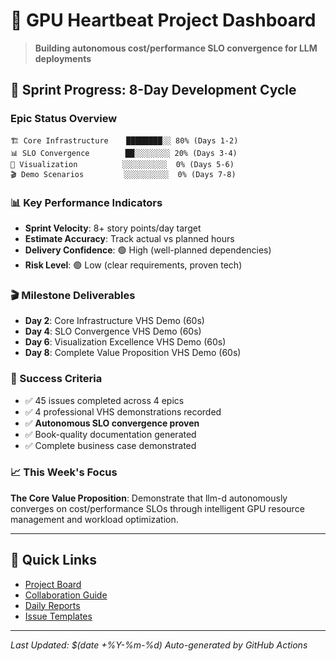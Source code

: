 # 🚀 GPU Heartbeat Project Dashboard

> **Building autonomous cost/performance SLO convergence for LLM deployments**

## 🎯 Sprint Progress: 8-Day Development Cycle

### Epic Status Overview
```
🏗️ Core Infrastructure    ████████░░ 80% (Days 1-2)
📊 SLO Convergence        ██░░░░░░░░ 20% (Days 3-4)  
🎨 Visualization          ░░░░░░░░░░  0% (Days 5-6)
🎬 Demo Scenarios         ░░░░░░░░░░  0% (Days 7-8)
```

### 📊 Key Performance Indicators
- **Sprint Velocity**: 8+ story points/day target
- **Estimate Accuracy**: Track actual vs planned hours
- **Delivery Confidence**: 🟢 High (well-planned dependencies)
- **Risk Level**: 🟢 Low (clear requirements, proven tech)

### 🎬 Milestone Deliverables
- **Day 2**: Core Infrastructure VHS Demo (60s)
- **Day 4**: SLO Convergence VHS Demo (60s) 
- **Day 6**: Visualization Excellence VHS Demo (60s)
- **Day 8**: Complete Value Proposition VHS Demo (60s)

### 🎯 Success Criteria
- ✅ 45 issues completed across 4 epics
- ✅ 4 professional VHS demonstrations recorded
- ✅ **Autonomous SLO convergence proven**
- ✅ Book-quality documentation generated
- ✅ Complete business case demonstrated

### 📈 This Week's Focus
**The Core Value Proposition**: Demonstrate that llm-d autonomously converges on cost/performance SLOs through intelligent GPU resource management and workload optimization.

---

## 🔗 Quick Links
- [Project Board](https://github.com/users/jeremyeder/projects/3)
- [Collaboration Guide](./COLLABORATION.md)
- [Daily Reports](./reports/)
- [Issue Templates](./.github/ISSUE_TEMPLATE/)

---
*Last Updated: $(date +%Y-%m-%d)*
*Auto-generated by GitHub Actions*
